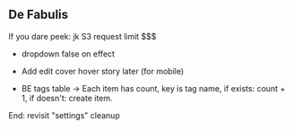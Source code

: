 ## De Fabulis

If you dare peek: jk S3 request limit $$$

- dropdown false on effect

- Add edit cover hover story later (for mobile)

- BE tags table -> Each item has count, key is tag name, if exists: count + 1, if doesn't: create item.

End: revisit "settings" cleanup
